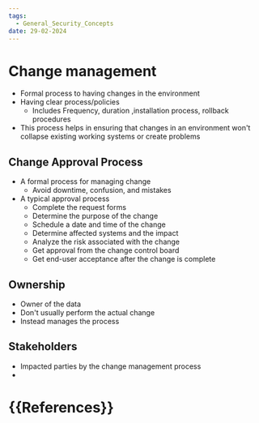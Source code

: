 ```yaml
---
tags:
  - General_Security_Concepts
date: 29-02-2024
---
```


# Change management
- Formal process to having changes in the environment
- Having clear process/policies
	- Includes Frequency, duration ,installation process, rollback procedures
- This process helps in ensuring that changes in an environment won't collapse existing working systems or create problems
## Change Approval Process ##
- A formal process for managing change
	- Avoid downtime, confusion, and mistakes
- A typical approval process
	- Complete the request forms
	- Determine the purpose of the change
	- Schedule a date and time of the change
	- Determine affected systems and the impact
	- Analyze the risk associated with the change
	- Get approval from the change control board
	- Get end-user acceptance after the change is complete
## Ownership ##
- Owner of the data
- Don't usually perform the actual change
- Instead manages the process
## Stakeholders ##
- Impacted parties by the change management process
- 
# {{References}}
